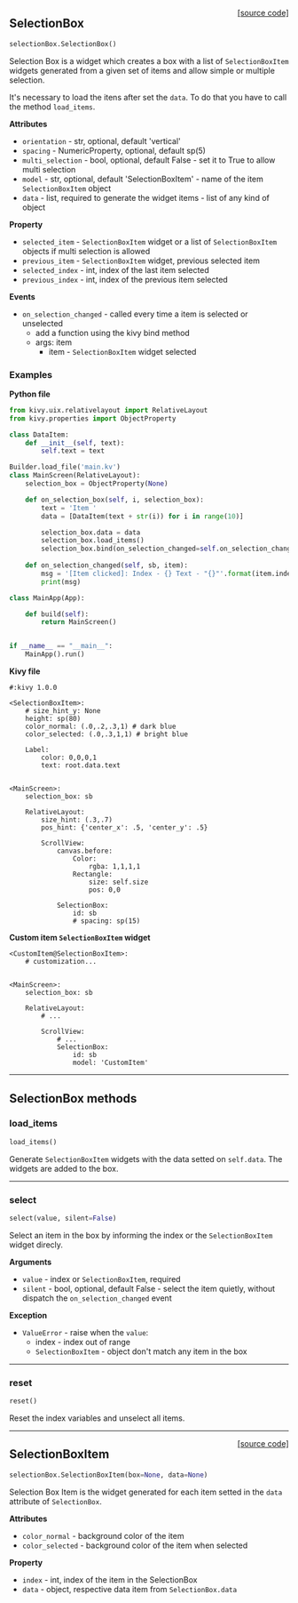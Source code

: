 <span style="float:right;">[[source code]](https://github.com/yuriharrison/customWidgets/blob/master/customWidgets/selectionBox.py#L58)</span>
## SelectionBox

```python
selectionBox.SelectionBox()
```

Selection Box is a widget which creates a box with
a list of `SelectionBoxItem` widgets generated from a
given set of items and allow simple or multiple selection.

It's necessary to load the itens after set the `data`. To do
that you have to call the method `load_items`.

__Attributes__

- `orientation` -  str, optional, default 'vertical'
- `spacing` -  NumericProperty, optional, default sp(5)
- `multi_selection` -  bool, optional, default False -
    set it to True to allow multi selection
- `model` -  str, optional, default 'SelectionBoxItem' -
    name of the item `SelectionBoxItem` object
- `data` -  list, required to generate the widget items -
    list of any kind of object

__Property__

- `selected_item` -  `SelectionBoxItem` widget or a list of
    `SelectionBoxItem` objects if multi selection is allowed
- `previous_item` -  `SelectionBoxItem` widget, previous selected item
- `selected_index` -  int, index of the last item selected
- `previous_index` -  int, index of the previous item selected

__Events__

- `on_selection_changed` -  called every time a item is selected or
    unselected
    - add a function using the kivy bind method
    - args: item
        - item - `SelectionBoxItem` widget selected

### Examples

**Python file**

```python
from kivy.uix.relativelayout import RelativeLayout
from kivy.properties import ObjectProperty

class DataItem:
    def __init__(self, text):
        self.text = text

Builder.load_file('main.kv')
class MainScreen(RelativeLayout):
    selection_box = ObjectProperty(None)

    def on_selection_box(self, i, selection_box):
        text = 'Item '
        data = [DataItem(text + str(i)) for i in range(10)]

        selection_box.data = data
        selection_box.load_items()
        selection_box.bind(on_selection_changed=self.on_selection_changed)
    
    def on_selection_changed(self, sb, item):
        msg = '[Item clicked]: Index - {} Text - "{}"'.format(item.index, item.data.text)
        print(msg)

class MainApp(App):

    def build(self):
        return MainScreen()


if __name__ == "__main__":
    MainApp().run()
```

**Kivy file**

```kivy
#:kivy 1.0.0

<SelectionBoxItem>:
    # size_hint_y: None
    height: sp(80)
    color_normal: (.0,.2,.3,1) # dark blue
    color_selected: (.0,.3,1,1) # bright blue
    
    Label:
        color: 0,0,0,1
        text: root.data.text


<MainScreen>:
    selection_box: sb

    RelativeLayout:
        size_hint: (.3,.7)
        pos_hint: {'center_x': .5, 'center_y': .5}

        ScrollView:
            canvas.before:
                Color:
                    rgba: 1,1,1,1
                Rectangle:
                    size: self.size
                    pos: 0,0

            SelectionBox:
                id: sb
                # spacing: sp(15)
```

**Custom item `SelectionBoxItem` widget**

```kivy
<CustomItem@SelectionBoxItem>:
    # customization...

    
<MainScreen>:
    selection_box: sb

    RelativeLayout:
        # ...

        ScrollView:
            # ...
            SelectionBox:
                id: sb
                model: 'CustomItem'
```



---
## SelectionBox methods

### load_items


```python
load_items()
```


Generate `SelectionBoxItem` widgets with the
data setted on `self.data`. The widgets are added to
the box.


---
### select


```python
select(value, silent=False)
```


Select an item in the box by informing the index
or the `SelectionBoxItem` widget direcly.

__Arguments__

- `value` -  index or `SelectionBoxItem`, required
- `silent` -  bool, optional, default False -
    select the item quietly, without dispatch the 
    `on_selection_changed` event

__Exception__

- `ValueError` -  raise when the `value`:
    - index - index out of range
    - `SelectionBoxItem` - object don't match
        any item in the box


---
### reset


```python
reset()
```


Reset the index variables and unselect all items.

----

<span style="float:right;">[[source code]](https://github.com/yuriharrison/customWidgets/blob/master/customWidgets/selectionBox.py#L38)</span>
## SelectionBoxItem

```python
selectionBox.SelectionBoxItem(box=None, data=None)
```

Selection Box Item is the widget generated for each
item setted in the `data` attribute of `SelectionBox`.

__Attributes__

- `color_normal` -  background color of the item
- `color_selected` -  background color of the item when selected

__Property__

- `index` -  int, index of the item in the SelectionBox
- `data` -  object, respective data item from `SelectionBox.data`
